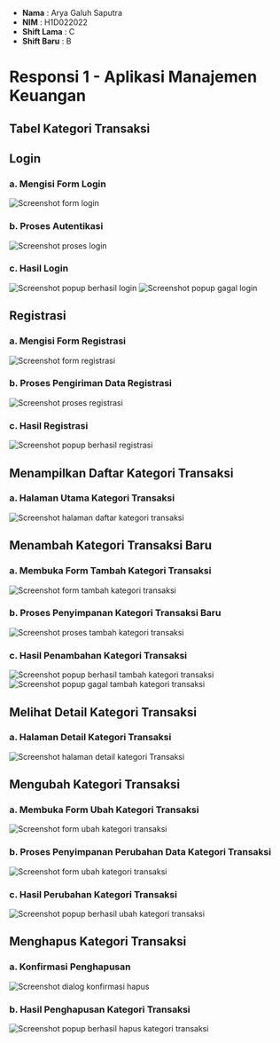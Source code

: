 - **Nama** : Arya Galuh Saputra
- **NIM** : H1D022022
- **Shift Lama** : C
- **Shift Baru** : B

# Responsi 1 - Aplikasi Manajemen Keuangan

## Tabel Kategori Transaksi


## Login

### a. Mengisi Form Login

![Screenshot form login](docs/login.png)

### b. Proses Autentikasi

![Screenshot proses login](docs/proses_login.png)

### c. Hasil Login

![Screenshot popup berhasil login](docs/sukses_login.png)
![Screenshot popup gagal login](docs/gagal_login.png)


## Registrasi

### a. Mengisi Form Registrasi

![Screenshot form registrasi](docs/regist.png)

### b. Proses Pengiriman Data Registrasi

![Screenshot proses registrasi](docs/proses_regist.png)

### c. Hasil Registrasi

![Screenshot popup berhasil registrasi](docs/sukses_regist.png)


## Menampilkan Daftar Kategori Transaksi

### a. Halaman Utama Kategori Transaksi

![Screenshot halaman daftar kategori transaksi](docs/kategori.png)


## Menambah Kategori Transaksi Baru

### a. Membuka Form Tambah Kategori Transaksi

![Screenshot form tambah kategori transaksi](docs/tambah_kategori.png)

### b. Proses Penyimpanan Kategori Transaksi Baru

![Screenshot proses tambah kategori transaksi](docs/proses_tambah_kategori.png)

### c. Hasil Penambahan Kategori Transaksi

![Screenshot popup berhasil tambah kategori transaksi](docs/sukses_tambah_kategori.png)
![Screenshot popup gagal tambah kategori transaksi](docs/gagal_tambah_kategori.png)


## Melihat Detail Kategori Transaksi

### a. Halaman Detail Kategori Transaksi

![Screenshot halaman detail kategori Transaksi ](docs/detail_kategori.png)


## Mengubah Kategori Transaksi

### a. Membuka Form Ubah Kategori Transaksi

![Screenshot form ubah kategori transaksi](docs/ubah.png)

### b. Proses Penyimpanan Perubahan Data Kategori Transaksi

![Screenshot form ubah kategori transaksi](docs/proses_ubah.png)

### c. Hasil Perubahan Kategori Transaksi

![Screenshot popup berhasil ubah kategori transaksi](docs/sukses_ubah.png)


## Menghapus Kategori Transaksi

### a. Konfirmasi Penghapusan

![Screenshot dialog konfirmasi hapus](docs/dialog_hapus.png)

### b. Hasil Penghapusan Kategori Transaksi

![Screenshot popup berhasil hapus kategori transaksi](docs/sukses_hapus.png)
